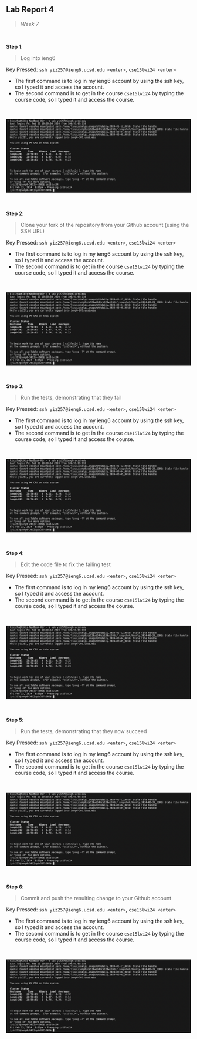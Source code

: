 ## Lab Report 4
> *Week 7*

<br />

**Step 1**: 
> Log into ieng6

Key Pressed: `ssh yiz257@ieng6.ucsd.edu <enter>`, `cse15lwi24 <enter>`

- The first command is to log in my ieng6 account by using the ssh key, so I typed it and access the account.
- The second command is to get in the course `cse15lwi24` by typing the course code, so I typed it and access the course.

<br />

![Image](1.png)

<br />

**Step 2**: 
> Clone your fork of the repository from your Github account (using the SSH URL)

Key Pressed: `ssh yiz257@ieng6.ucsd.edu <enter>`, `cse15lwi24 <enter>`

- The first command is to log in my ieng6 account by using the ssh key, so I typed it and access the account.
- The second command is to get in the course `cse15lwi24` by typing the course code, so I typed it and access the course.

<br />

![Image](1.png)

<br />

**Step 3**: 
> Run the tests, demonstrating that they fail

Key Pressed: `ssh yiz257@ieng6.ucsd.edu <enter>`, `cse15lwi24 <enter>`

- The first command is to log in my ieng6 account by using the ssh key, so I typed it and access the account.
- The second command is to get in the course `cse15lwi24` by typing the course code, so I typed it and access the course.

<br />

![Image](1.png)

<br />

**Step 4**: 
> Edit the code file to fix the failing test

Key Pressed: `ssh yiz257@ieng6.ucsd.edu <enter>`, `cse15lwi24 <enter>`

- The first command is to log in my ieng6 account by using the ssh key, so I typed it and access the account.
- The second command is to get in the course `cse15lwi24` by typing the course code, so I typed it and access the course.

<br />

![Image](1.png)

<br />

**Step 5**: 
> Run the tests, demonstrating that they now succeed

Key Pressed: `ssh yiz257@ieng6.ucsd.edu <enter>`, `cse15lwi24 <enter>`

- The first command is to log in my ieng6 account by using the ssh key, so I typed it and access the account.
- The second command is to get in the course `cse15lwi24` by typing the course code, so I typed it and access the course.

<br />

![Image](1.png)

<br />

**Step 6**: 
> Commit and push the resulting change to your Github account

Key Pressed: `ssh yiz257@ieng6.ucsd.edu <enter>`, `cse15lwi24 <enter>`

- The first command is to log in my ieng6 account by using the ssh key, so I typed it and access the account.
- The second command is to get in the course `cse15lwi24` by typing the course code, so I typed it and access the course.

<br />

![Image](1.png)

<br />
